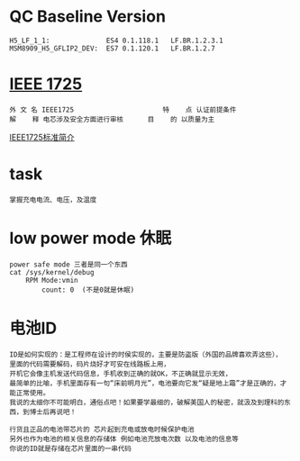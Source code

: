 # QC Baseline Version
    H5_LF_1_1:              ES4 0.1.118.1   LF.BR.1.2.3.1
    MSM8909_H5_GFLIP2_DEV:  ES7 0.1.120.1   LF.BR.1.2.7

# [IEEE 1725](http://baike.baidu.com/link?url=WrEEcFkn3lzihHMWxwJflGJMMblbWzzXpzWkS1M7sDnjfQaSykPcfdsjB6AOjMnLLXf7HdYAk8uJFbzQlUXrOK)
    外 文 名 IEEE1725                      特    点 认证前提条件
    解    释 电芯涉及安全方面进行审核      目    的 以质量为主

[IEEE1725标准简介](http://www.elecfans.com/yuanqijian/dianchi/dianchishengchang/20091218137935.html)

# task
    掌握充电电流、电压，及温度

# low power mode 休眠
    power safe mode 三者是同一个东西
    cat /sys/kernel/debug
        RPM Mode:vmin
            count: 0  (不是0就是休眠)
# 电池ID
    ID是如何实现的：是工程师在设计的时侯实现的，主要是防盗版（外国的品牌喜欢弄这些），
    里面的代码需要解码，码片烧好才可安在线路板上用，
    开机它会像主机发送代码信息，手机收到正确的就OK，不正确就显示无效，
    最简单的比喻，手机里面存有一句“床前明月光”，电池要向它发“疑是地上霜”才是正确的，才能正常使用。
    我说的太细你不可能明白，通俗点吧！如果要学最细的，破解美国人的秘密，就汲及到理科的东西，到博士后再说吧！

    行货且正品的电池带芯片的 芯片起到充电或放电时候保护电池
    另外也作为电池的相关信息的存储体 例如电池充放电次数 以及电池的信息等
    你说的ID就是存储在芯片里面的一串代码
